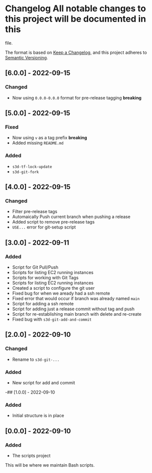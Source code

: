 # Changelog All notable changes to this project will be documented in this
file.

The format is based on [Keep a
Changelog](https://keepachangelog.com/en/1.0.0/), and this project adheres to
[Semantic Versioning](https://semver.org/spec/v2.0.0.html).

## [6.0.0] - 2022-09-15
### Changed
- Now using `0.0.0-0.0.0` format for pre-release tagging **breaking**

## [5.0.0] - 2022-09-15
### Fixed
- Now using `v` as a tag prefix **breaking**
- Added missing `README.md`

### Added
- `s3d-tf-lock-update`
- `s3d-git-fork`

## [4.0.0] - 2022-09-15
### Changed
- Filter pre-release tags
- Automaically Push current branch when pushing a release
- Added script to remove pre-release tags
- `USE...` error for git-setup script

## [3.0.0] - 2022-09-11
### Added
- Script for Git Pull/Push
- Scripts for listing EC2 running instances
- Scripts for working with Git Tags
- Scripts for listing EC2 running instances
- Created a script to configure the git user
- Fixed bug for when we aready had a ssh remote
- Fixed error that would occur if branch was already named `main`
- Script for adding a ssh remote
- Script for adding just a release commit without tag and push
- Script for re-establishing main branch with delete and re-create
- Fixed bug with `s3d-git-add-and-commit`

## [2.0.0] - 2022-09-10
### Changed
- Rename to `s3d-git-...`

### Added
- New script for add and commit

-## [1.0.0] - 2022-09-10
### Added
- Initial structure is in place

## [0.0.0] - 2022-09-10
### Added
- The scripts project

This will be where we maintain Bash scripts.

